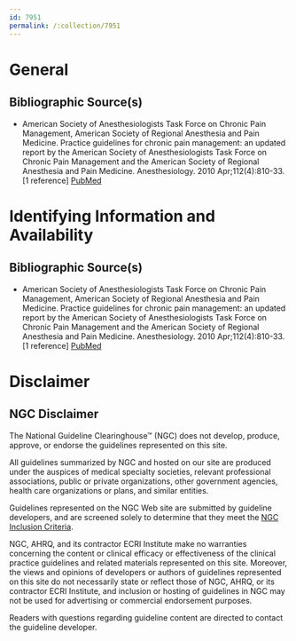 ```yaml
---
id: 7951
permalink: /:collection/7951
---
```


# General

## Bibliographic Source(s)

- American Society of Anesthesiologists Task Force on Chronic Pain Management, American Society of Regional Anesthesia and Pain Medicine. Practice guidelines for chronic pain management: an updated report by the American Society of Anesthesiologists Task Force on Chronic Pain Management and the American Society of Regional Anesthesia and Pain Medicine. Anesthesiology. 2010 Apr;112(4):810-33. [1 reference] [ PubMed ](http://www.ncbi.nlm.nih.gov/entrez/query.fcgi?cmd=Retrieve&db=pubmed&dopt=Abstract&list_uids=20124882)

# Identifying Information and Availability

## Bibliographic Source(s)

- American Society of Anesthesiologists Task Force on Chronic Pain Management, American Society of Regional Anesthesia and Pain Medicine. Practice guidelines for chronic pain management: an updated report by the American Society of Anesthesiologists Task Force on Chronic Pain Management and the American Society of Regional Anesthesia and Pain Medicine. Anesthesiology. 2010 Apr;112(4):810-33. [1 reference] [ PubMed ](http://www.ncbi.nlm.nih.gov/entrez/query.fcgi?cmd=Retrieve&db=pubmed&dopt=Abstract&list_uids=20124882)

# Disclaimer

## NGC Disclaimer

The National Guideline Clearinghouse™ (NGC) does not develop, produce, approve, or endorse the guidelines represented on this site.

All guidelines summarized by NGC and hosted on our site are produced under the auspices of medical specialty societies, relevant professional associations, public or private organizations, other government agencies, health care organizations or plans, and similar entities.

Guidelines represented on the NGC Web site are submitted by guideline developers, and are screened solely to determine that they meet the [NGC Inclusion Criteria](/help-and-about/summaries/inclusion-criteria).

NGC, AHRQ, and its contractor ECRI Institute make no warranties concerning the content or clinical efficacy or effectiveness of the clinical practice guidelines and related materials represented on this site. Moreover, the views and opinions of developers or authors of guidelines represented on this site do not necessarily state or reflect those of NGC, AHRQ, or its contractor ECRI Institute, and inclusion or hosting of guidelines in NGC may not be used for advertising or commercial endorsement purposes.

Readers with questions regarding guideline content are directed to contact the guideline developer.


